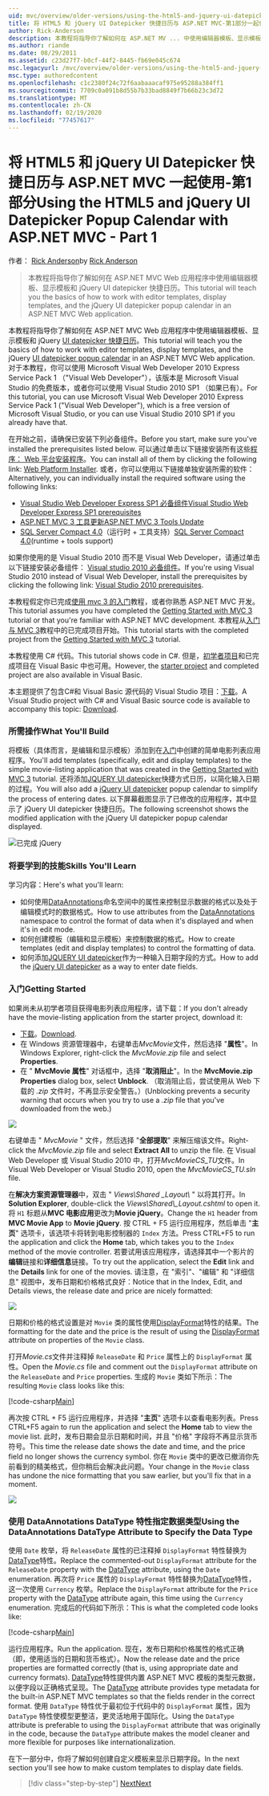 ```yaml
---
uid: mvc/overview/older-versions/using-the-html5-and-jquery-ui-datepicker-popup-calendar-with-aspnet-mvc/using-the-html5-and-jquery-ui-datepicker-popup-calendar-with-aspnet-mvc-part-1
title: 将 HTML5 和 jQuery UI Datepicker 快捷日历与 ASP.NET MVC-第1部分一起使用 |Microsoft Docs
author: Rick-Anderson
description: 本教程将指导你了解如何在 ASP.NET MV ... 中使用编辑器模板、显示模板和 jQuery UI datepicker 快捷日历
ms.author: riande
ms.date: 08/29/2011
ms.assetid: c23d27f7-b0cf-44f2-8445-fb69e045c674
msc.legacyurl: /mvc/overview/older-versions/using-the-html5-and-jquery-ui-datepicker-popup-calendar-with-aspnet-mvc/using-the-html5-and-jquery-ui-datepicker-popup-calendar-with-aspnet-mvc-part-1
msc.type: authoredcontent
ms.openlocfilehash: c1c2380f24c72f6aabaaacaf975e95288a384ff1
ms.sourcegitcommit: 7709c0a091b8d55b7b33bad8849f7b66b23c3d72
ms.translationtype: MT
ms.contentlocale: zh-CN
ms.lasthandoff: 02/19/2020
ms.locfileid: "77457617"
---
```

# <a name="using-the-html5-and-jquery-ui-datepicker-popup-calendar-with-aspnet-mvc---part-1"></a><span data-ttu-id="2a994-103">将 HTML5 和 jQuery UI Datepicker 快捷日历与 ASP.NET MVC 一起使用-第1部分</span><span class="sxs-lookup"><span data-stu-id="2a994-103">Using the HTML5 and jQuery UI Datepicker Popup Calendar with ASP.NET MVC - Part 1</span></span>

<span data-ttu-id="2a994-104">作者： [Rick Anderson](https://twitter.com/RickAndMSFT)</span><span class="sxs-lookup"><span data-stu-id="2a994-104">by [Rick Anderson](https://twitter.com/RickAndMSFT)</span></span>

> <span data-ttu-id="2a994-105">本教程将指导你了解如何在 ASP.NET MVC Web 应用程序中使用编辑器模板、显示模板和 jQuery UI datepicker 快捷日历。</span><span class="sxs-lookup"><span data-stu-id="2a994-105">This tutorial will teach you the basics of how to work with editor templates, display templates, and the jQuery UI datepicker popup calendar in an ASP.NET MVC Web application.</span></span>

<span data-ttu-id="2a994-106">本教程将指导你了解如何在 ASP.NET MVC Web 应用程序中使用编辑器模板、显示模板和 jQuery [UI datepicker 快捷日历](http://plugins.jquery.com/project/datepicker)。</span><span class="sxs-lookup"><span data-stu-id="2a994-106">This tutorial will teach you the basics of how to work with editor templates, display templates, and the jQuery [UI datepicker popup calendar](http://plugins.jquery.com/project/datepicker) in an ASP.NET MVC Web application.</span></span> <span data-ttu-id="2a994-107">对于本教程，你可以使用 Microsoft Visual Web Developer 2010 Express Service Pack 1 （&quot;Visual Web Developer&quot;），该版本是 Microsoft Visual Studio 的免费版本，或者你可以使用 Visual Studio 2010 SP1 （如果已有）。</span><span class="sxs-lookup"><span data-stu-id="2a994-107">For this tutorial, you can use Microsoft Visual Web Developer 2010 Express Service Pack 1 (&quot;Visual Web Developer&quot;), which is a free version of Microsoft Visual Studio, or you can use Visual Studio 2010 SP1 if you already have that.</span></span>

<span data-ttu-id="2a994-108">在开始之前，请确保已安装下列必备组件。</span><span class="sxs-lookup"><span data-stu-id="2a994-108">Before you start, make sure you've installed the prerequisites listed below.</span></span> <span data-ttu-id="2a994-109">可以通过单击以下链接安装所有这些[程序： Web 平台安装程序](https://www.microsoft.com/web/gallery/install.aspx?appid=VWD2010SP1Pack)。</span><span class="sxs-lookup"><span data-stu-id="2a994-109">You can install all of them by clicking the following link: [Web Platform Installer](https://www.microsoft.com/web/gallery/install.aspx?appid=VWD2010SP1Pack).</span></span> <span data-ttu-id="2a994-110">或者，你可以使用以下链接单独安装所需的软件：</span><span class="sxs-lookup"><span data-stu-id="2a994-110">Alternatively, you can individually install the required software using the following links:</span></span>

- [<span data-ttu-id="2a994-111">Visual Studio Web Developer Express SP1 必备组件</span><span class="sxs-lookup"><span data-stu-id="2a994-111">Visual Studio Web Developer Express SP1 prerequisites</span></span>](https://www.microsoft.com/web/gallery/install.aspx?appid=VWD2010SP1Pack)
- [<span data-ttu-id="2a994-112">ASP.NET MVC 3 工具更新</span><span class="sxs-lookup"><span data-stu-id="2a994-112">ASP.NET MVC 3 Tools Update</span></span>](https://www.microsoft.com/web/gallery/install.aspx?appsxml=&amp;appid=MVC3)
- <span data-ttu-id="2a994-113">[SQL Server Compact 4.0](https://www.microsoft.com/web/gallery/install.aspx?appid=SQLCE;SQLCEVSTools_4_0)（运行时 + 工具支持）</span><span class="sxs-lookup"><span data-stu-id="2a994-113">[SQL Server Compact 4.0](https://www.microsoft.com/web/gallery/install.aspx?appid=SQLCE;SQLCEVSTools_4_0)(runtime + tools support)</span></span>

<span data-ttu-id="2a994-114">如果你使用的是 Visual Studio 2010 而不是 Visual Web Developer，请通过单击以下链接安装必备组件： [Visual studio 2010 必备组件](https://www.microsoft.com/web/gallery/install.aspx?appsxml=&amp;appid=VS2010SP1Pack)。</span><span class="sxs-lookup"><span data-stu-id="2a994-114">If you're using Visual Studio 2010 instead of Visual Web Developer, install the prerequisites by clicking the following link: [Visual Studio 2010 prerequisites](https://www.microsoft.com/web/gallery/install.aspx?appsxml=&amp;appid=VS2010SP1Pack).</span></span>

<span data-ttu-id="2a994-115">本教程假定你已完成[使用 mvc 3 的入门](../getting-started-with-aspnet-mvc3/cs/intro-to-aspnet-mvc-3.md)教程，或者你熟悉 ASP.NET MVC 开发。</span><span class="sxs-lookup"><span data-stu-id="2a994-115">This tutorial assumes you have completed the [Getting Started with MVC 3](../getting-started-with-aspnet-mvc3/cs/intro-to-aspnet-mvc-3.md) tutorial or that you're familiar with ASP.NET MVC development.</span></span> <span data-ttu-id="2a994-116">本教程从[入门与 MVC 3](../getting-started-with-aspnet-mvc3/cs/intro-to-aspnet-mvc-3.md)教程中的已完成项目开始。</span><span class="sxs-lookup"><span data-stu-id="2a994-116">This tutorial starts with the completed project from the [Getting Started with MVC 3](../getting-started-with-aspnet-mvc3/cs/intro-to-aspnet-mvc-3.md) tutorial.</span></span>

<span data-ttu-id="2a994-117">本教程使用 C# 代码。</span><span class="sxs-lookup"><span data-stu-id="2a994-117">This tutorial shows code in C#.</span></span> <span data-ttu-id="2a994-118">但是，[初学者项目](https://archive.msdn.microsoft.com/Project/Download/FileDownload.aspx?ProjectName=aspnetmvcsamples&amp;DownloadId=15800)和已完成项目在 Visual Basic 中也可用。</span><span class="sxs-lookup"><span data-stu-id="2a994-118">However, the [starter project](https://archive.msdn.microsoft.com/Project/Download/FileDownload.aspx?ProjectName=aspnetmvcsamples&amp;DownloadId=15800) and completed project are also available in Visual Basic.</span></span>

<span data-ttu-id="2a994-119">本主题提供了包含C#和 Visual Basic 源代码的 Visual Studio 项目：[下载](https://archive.msdn.microsoft.com/Project/Download/FileDownload.aspx?ProjectName=aspnetmvcsamples&amp;DownloadId=15800)。</span><span class="sxs-lookup"><span data-stu-id="2a994-119">A Visual Studio project with C# and Visual Basic source code is available to accompany this topic: [Download](https://archive.msdn.microsoft.com/Project/Download/FileDownload.aspx?ProjectName=aspnetmvcsamples&amp;DownloadId=15800).</span></span>

### <a name="what-youll-build"></a><span data-ttu-id="2a994-120">所需操作</span><span class="sxs-lookup"><span data-stu-id="2a994-120">What You'll Build</span></span>

<span data-ttu-id="2a994-121">将模板（具体而言，是编辑和显示模板）添加到在[入门](../getting-started-with-aspnet-mvc3/cs/intro-to-aspnet-mvc-3.md)中创建的简单电影列表应用程序。</span><span class="sxs-lookup"><span data-stu-id="2a994-121">You'll add templates (specifically, edit and display templates) to the simple movie-listing application that was created in the [Getting Started with MVC 3](../getting-started-with-aspnet-mvc3/cs/intro-to-aspnet-mvc-3.md) tutorial.</span></span> <span data-ttu-id="2a994-122">还将添加[JQUERY UI datepicker](http://jqueryui.com/demos/datepicker/)快捷方式日历，以简化输入日期的过程。</span><span class="sxs-lookup"><span data-stu-id="2a994-122">You will also add a [jQuery UI datepicker](http://jqueryui.com/demos/datepicker/) popup calendar to simplify the process of entering dates.</span></span> <span data-ttu-id="2a994-123">以下屏幕截图显示了已修改的应用程序，其中显示了 jQuery UI datepicker 快捷日历。</span><span class="sxs-lookup"><span data-stu-id="2a994-123">The following screenshot shows the modified application with the jQuery UI datepicker popup calendar displayed.</span></span>

![已完成 jQuery](using-the-html5-and-jquery-ui-datepicker-popup-calendar-with-aspnet-mvc-part-1/_static/image1.png)

### <a name="skills-youll-learn"></a><span data-ttu-id="2a994-125">将要学到的技能</span><span class="sxs-lookup"><span data-stu-id="2a994-125">Skills You'll Learn</span></span>

<span data-ttu-id="2a994-126">学习内容：</span><span class="sxs-lookup"><span data-stu-id="2a994-126">Here's what you'll learn:</span></span>

- <span data-ttu-id="2a994-127">如何使用[DataAnnotations](https://msdn.microsoft.com/library/system.componentmodel.dataannotations.aspx)命名空间中的属性来控制显示数据的格式以及处于编辑模式时的数据格式。</span><span class="sxs-lookup"><span data-stu-id="2a994-127">How to use attributes from the [DataAnnotations](https://msdn.microsoft.com/library/system.componentmodel.dataannotations.aspx) namespace to control the format of data when it's displayed and when it's in edit mode.</span></span>
- <span data-ttu-id="2a994-128">如何创建模板（编辑和显示模板）来控制数据的格式。</span><span class="sxs-lookup"><span data-stu-id="2a994-128">How to create templates (edit and display templates) to control the formatting of data.</span></span>
- <span data-ttu-id="2a994-129">如何添加[JQUERY UI datepicker](http://jqueryui.com/demos/datepicker/)作为一种输入日期字段的方式。</span><span class="sxs-lookup"><span data-stu-id="2a994-129">How to add the [jQuery UI datepicker](http://jqueryui.com/demos/datepicker/) as a way to enter date fields.</span></span>

### <a name="getting-started"></a><span data-ttu-id="2a994-130">入门</span><span class="sxs-lookup"><span data-stu-id="2a994-130">Getting Started</span></span>

<span data-ttu-id="2a994-131">如果尚未从初学者项目获得电影列表应用程序，请下载：</span><span class="sxs-lookup"><span data-stu-id="2a994-131">If you don't already have the movie-listing application from the starter project, download it:</span></span> 

* <span data-ttu-id="2a994-132">[下载](https://code.msdn.microsoft.com/Introduction-to-MVC-3-10d1b098)。</span><span class="sxs-lookup"><span data-stu-id="2a994-132">[Download](https://code.msdn.microsoft.com/Introduction-to-MVC-3-10d1b098).</span></span>
* <span data-ttu-id="2a994-133">在 Windows 资源管理器中，右键单击*MvcMovie*文件，然后选择 "**属性**"。</span><span class="sxs-lookup"><span data-stu-id="2a994-133">In Windows Explorer, right-click the *MvcMovie.zip* file and select **Properties**.</span></span> 
* <span data-ttu-id="2a994-134">在 " **MvcMovie 属性**" 对话框中，选择 "**取消阻止**"。</span><span class="sxs-lookup"><span data-stu-id="2a994-134">In the **MvcMovie.zip Properties** dialog box, select **Unblock**.</span></span> <span data-ttu-id="2a994-135">（取消阻止后，尝试使用从 Web 下载的 *.zip* 文件时，不再显示安全警告。）</span><span class="sxs-lookup"><span data-stu-id="2a994-135">(Unblocking prevents a security warning that occurs when you try to use a *.zip* file that you've downloaded from the web.)</span></span>

![](using-the-html5-and-jquery-ui-datepicker-popup-calendar-with-aspnet-mvc-part-1/_static/image2.png)

<span data-ttu-id="2a994-136">右键单击 " *MvcMovie* " 文件，然后选择 "**全部提取**" 来解压缩该文件。</span><span class="sxs-lookup"><span data-stu-id="2a994-136">Right-click the *MvcMovie.zip* file and select **Extract All** to unzip the file.</span></span> <span data-ttu-id="2a994-137">在 Visual Web Developer 或 Visual Studio 2010 中，打开*MvcMovieCS\_TU*文件。</span><span class="sxs-lookup"><span data-stu-id="2a994-137">In Visual Web Developer or Visual Studio 2010, open the *MvcMovieCS\_TU.sln* file.</span></span>

<span data-ttu-id="2a994-138">在**解决方案资源管理器**中，双击 " *Views\Shared _Layout\\* " 以将其打开。</span><span class="sxs-lookup"><span data-stu-id="2a994-138">In **Solution Explorer**, double-click the *Views\Shared\\_Layout.cshtml* to open it.</span></span> <span data-ttu-id="2a994-139">将 `H1` 标题从**MVC 电影应用**更改为**Movie jQuery**。</span><span class="sxs-lookup"><span data-stu-id="2a994-139">Change the `H1` header from **MVC Movie App** to **Movie jQuery**.</span></span> <span data-ttu-id="2a994-140">按 CTRL + F5 运行应用程序，然后单击 "**主页**" 选项卡，该选项卡将转到电影控制器的 `Index` 方法。</span><span class="sxs-lookup"><span data-stu-id="2a994-140">Press CTRL+F5 to run the application and click the **Home** tab, which takes you to the `Index` method of the movie controller.</span></span> <span data-ttu-id="2a994-141">若要试用该应用程序，请选择其中一个影片的**编辑**链接和**详细信息**链接。</span><span class="sxs-lookup"><span data-stu-id="2a994-141">To try out the application, select the **Edit** link and the **Details** link for one of the movies.</span></span> <span data-ttu-id="2a994-142">请注意，在 "索引"、"编辑" 和 "详细信息" 视图中，发布日期和价格格式良好：</span><span class="sxs-lookup"><span data-stu-id="2a994-142">Notice that in the Index, Edit, and Details views, the release date and price are nicely formatted:</span></span>

![](using-the-html5-and-jquery-ui-datepicker-popup-calendar-with-aspnet-mvc-part-1/_static/image3.png)

<span data-ttu-id="2a994-143">日期和价格的格式设置是对 `Movie` 类的属性使用[DisplayFormat](https://msdn.microsoft.com/library/system.componentmodel.dataannotations.displayformatattribute.aspx)特性的结果。</span><span class="sxs-lookup"><span data-stu-id="2a994-143">The formatting for the date and the price is the result of using the [DisplayFormat](https://msdn.microsoft.com/library/system.componentmodel.dataannotations.displayformatattribute.aspx) attribute on properties of the `Movie` class.</span></span>

<span data-ttu-id="2a994-144">打开*Movie.cs*文件并注释掉 `ReleaseDate` 和 `Price` 属性上的 `DisplayFormat` 属性。</span><span class="sxs-lookup"><span data-stu-id="2a994-144">Open the *Movie.cs* file and comment out the `DisplayFormat` attribute on the `ReleaseDate` and `Price` properties.</span></span> <span data-ttu-id="2a994-145">生成的 `Movie` 类如下所示：</span><span class="sxs-lookup"><span data-stu-id="2a994-145">The resulting `Movie` class looks like this:</span></span>

[!code-csharp[Main](using-the-html5-and-jquery-ui-datepicker-popup-calendar-with-aspnet-mvc-part-1/samples/sample1.cs)]

<span data-ttu-id="2a994-146">再次按 CTRL + F5 运行应用程序，并选择 "**主页**" 选项卡以查看电影列表。</span><span class="sxs-lookup"><span data-stu-id="2a994-146">Press CTRL+F5 again to run the application and select the **Home** tab to view the movie list.</span></span> <span data-ttu-id="2a994-147">此时，发布日期会显示日期和时间，并且 "价格" 字段将不再显示货币符号。</span><span class="sxs-lookup"><span data-stu-id="2a994-147">This time the release date shows the date and time, and the price field no longer shows the currency symbol.</span></span> <span data-ttu-id="2a994-148">你在 `Movie` 类中的更改已撤消你先前看到的精美格式，但你稍后会解决此问题。</span><span class="sxs-lookup"><span data-stu-id="2a994-148">Your change in the `Movie` class has undone the nice formatting that you saw earlier, but you'll fix that in a moment.</span></span>

![](using-the-html5-and-jquery-ui-datepicker-popup-calendar-with-aspnet-mvc-part-1/_static/image4.png)

### <a name="using-the-dataannotations-datatype-attribute-to-specify-the-data-type"></a><span data-ttu-id="2a994-149">使用 DataAnnotations DataType 特性指定数据类型</span><span class="sxs-lookup"><span data-stu-id="2a994-149">Using the DataAnnotations DataType Attribute to Specify the Data Type</span></span>

<span data-ttu-id="2a994-150">使用 `Date` 枚举，将 `ReleaseDate` 属性的已注释掉 `DisplayFormat` 特性替换为[DataType](https://msdn.microsoft.com/library/system.componentmodel.dataannotations.datatype.aspx)特性。</span><span class="sxs-lookup"><span data-stu-id="2a994-150">Replace the commented-out `DisplayFormat` attribute for the `ReleaseDate` property with the [DataType](https://msdn.microsoft.com/library/system.componentmodel.dataannotations.datatype.aspx) attribute, using the `Date` enumeration.</span></span> <span data-ttu-id="2a994-151">再次将 `Price` 属性的 `DisplayFormat` 特性替换为[DataType](https://msdn.microsoft.com/library/system.componentmodel.dataannotations.datatype.aspx)特性，这一次使用 `Currency` 枚举。</span><span class="sxs-lookup"><span data-stu-id="2a994-151">Replace the `DisplayFormat` attribute for the `Price` property with the [DataType](https://msdn.microsoft.com/library/system.componentmodel.dataannotations.datatype.aspx) attribute again, this time using the `Currency` enumeration.</span></span> <span data-ttu-id="2a994-152">完成后的代码如下所示：</span><span class="sxs-lookup"><span data-stu-id="2a994-152">This is what the completed code looks like:</span></span>

[!code-csharp[Main](using-the-html5-and-jquery-ui-datepicker-popup-calendar-with-aspnet-mvc-part-1/samples/sample2.cs)]

<span data-ttu-id="2a994-153">运行应用程序。</span><span class="sxs-lookup"><span data-stu-id="2a994-153">Run the application.</span></span> <span data-ttu-id="2a994-154">现在，发布日期和价格属性的格式正确（即，使用适当的日期和货币格式）。</span><span class="sxs-lookup"><span data-stu-id="2a994-154">Now the release date and the price properties are formatted correctly (that is, using appropriate date and currency formats).</span></span> <span data-ttu-id="2a994-155">[DataType](https://msdn.microsoft.com/library/system.componentmodel.dataannotations.datatype.aspx)特性提供内置 ASP.NET MVC 模板的类型元数据，以便字段以正确格式呈现。</span><span class="sxs-lookup"><span data-stu-id="2a994-155">The [DataType](https://msdn.microsoft.com/library/system.componentmodel.dataannotations.datatype.aspx) attribute provides type metadata for the built-in ASP.NET MVC templates so that the fields render in the correct format.</span></span> <span data-ttu-id="2a994-156">使用 `DataType` 特性优于最初位于代码中的 `DisplayFormat` 属性，因为 `DataType` 特性使模型更整洁，更灵活地用于国际化。</span><span class="sxs-lookup"><span data-stu-id="2a994-156">Using the `DataType` attribute is preferable to using the `DisplayFormat` attribute that was originally in the code, because the `DataType` attribute makes the model cleaner and more flexible for purposes like internationalization.</span></span>

<span data-ttu-id="2a994-157">在下一部分中，你将了解如何创建自定义模板来显示日期字段。</span><span class="sxs-lookup"><span data-stu-id="2a994-157">In the next section you'll see how to make custom templates to display date fields.</span></span>

> [!div class="step-by-step"]
> [<span data-ttu-id="2a994-158">Next</span><span class="sxs-lookup"><span data-stu-id="2a994-158">Next</span></span>](using-the-html5-and-jquery-ui-datepicker-popup-calendar-with-aspnet-mvc-part-2.md)
